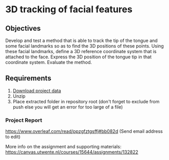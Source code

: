 # 3D tracking of facial features

## Objectives
Develop and test a method that is able to track the tip of the tongue and some facial landmarks
so as to find the 3D positions of these points. Using these facial landmarks, define a 3D reference coordinate
system that is attached to the face. Express the 3D position of the tongue tip in that coordinate system. Evaluate
the method.

## Requirements
1. [Download project data](https://uporto-my.sharepoint.com/:f:/g/personal/up202004450_up_pt/EhnGF16BdO9IpcwW2vPOw88Bva0W_gvsPQTgw7kgkG_Y7w?e=unxQGo)
2. Unzip
3. Place extracted folder in repository root (don't forget to exclude from push else you will get an error for too large of a file)

### Project Report
https://www.overleaf.com/read/ppzgfztgsffj#bb082d (Send email address to edit)
   
More info on the assignment and supporting materials:
https://canvas.utwente.nl/courses/15644/assignments/132822
